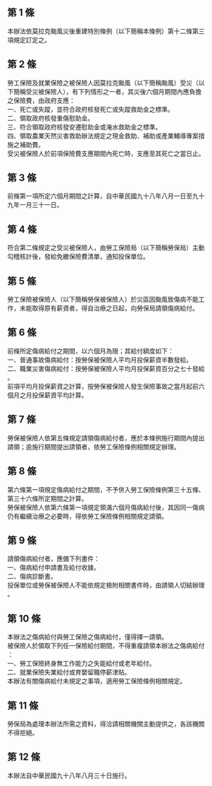 第 1 條
-------
本辦法依莫拉克颱風災後重建特別條例（以下簡稱本條例）第十二條第三  
項規定訂定之。

第 2 條
-------
勞工保險及就業保險之被保險人因莫拉克颱風（以下簡稱颱風）受災（以  
下簡稱受災被保險人），有下列情形之一者，其災後六個月期間內應負擔  
之保險費，由政府支應：  
一、死亡或失蹤，並符合政府核發死亡或失蹤救助金之標準。  
二、領取政府核發重傷慰助金。  
三、符合領取政府核發安遷慰助金或淹水救助金之標準。  
四、領取農業天然災害救助辦法規定之現金救助、補助或產業輔導專案措  
    施之補助費。  
受災被保險人於前項保險費支應期間內死亡時，支應至其死亡之當日止。

第 3 條
-------
前條第一項所定六個月期間之計算，自中華民國九十八年八月一日至九十  
九年一月三十一日。

第 4 條
-------
符合第二條規定之受災被保險人，由勞工保險局（以下簡稱勞保局）主動  
勾稽核計後，發給免繳保險費清單，通知投保單位。

第 5 條
-------
勞工保險被保險人（以下簡稱勞保被保險人）於災區因颱風致傷病不能工  
作，未能取得原有薪資者，得自治療之日起，向勞保局請領傷病給付。

第 6 條
-------
前條所定傷病給付之期間，以六個月為限；其給付額度如下：  
一、普通事故傷病給付：按勞保被保險人平均月投保薪資半數發給。  
二、職業災害傷病給付：按勞保被保險人平均月投保薪資百分之七十發給  
    。  
前項平均月投保薪資之計算，按勞保被保險人發生保險事故之當月起前六  
個月之月投保薪資平均計算。

第 7 條
-------
勞保被保險人依第五條規定請領傷病給付者，應於本條例施行期間內提出  
請領；逾施行期間提出請領者，依勞工保險條例相關規定辦理。

第 8 條
-------
第六條第一項規定傷病給付之期間，不予併入勞工保險條例第三十五條、  
第三十六條所定期間之計算。  
勞保被保險人依第六條第一項規定領滿六個月傷病給付後，其因同一傷病  
仍有繼續治療之必要時，得依勞工保險條例相關規定請領。

第 9 條
-------
請領傷病給付者，應備下列書件：  
一、傷病給付申請書及給付收據。  
二、傷病診斷書。  
投保單位或勞保被保險人不能依規定檢附相關書件時，由請領人切結辦理  
。

第 10 條
--------
本辦法之傷病給付與勞工保險之傷病給付，僅得擇一請領。  
被保險人於領取下列任一保險給付期間，不得重複請領本辦法之傷病給付  
：  
一、勞工保險終身無工作能力之失能給付或老年給付。  
二、就業保險失業給付或育嬰留職停薪津貼。  
本辦法有關傷病給付未規定之事項，適用勞工保險條例相關規定。

第 11 條
--------
勞保局為處理本辦法所需之資料，得洽請相關機關主動提供之，各該機關  
不得拒絕。

第 12 條
--------
本辦法自中華民國九十八年八月三十日施行。

